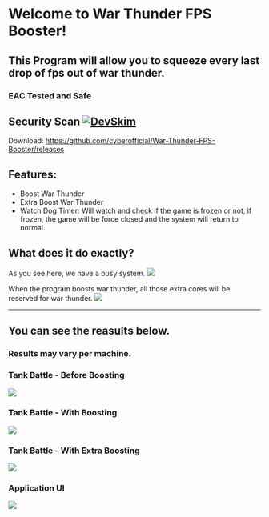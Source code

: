 # Welcome to War Thunder FPS Booster!
## This Program will allow you to squeeze every last drop of fps out of war thunder.
### EAC Tested and Safe
## Security Scan [![DevSkim](https://github.com/cyberofficial/War-Thunder-FPS-Booster/actions/workflows/devskim.yml/badge.svg)](https://github.com/cyberofficial/War-Thunder-FPS-Booster/actions/workflows/devskim.yml)

Download: https://github.com/cyberofficial/War-Thunder-FPS-Booster/releases

## Features:
* Boost War Thunder
* Extra Boost War Thunder
* Watch Dog Timer: Will watch and check if the game is frozen or not, if frozen, the game will be force closed and the system will return to normal.


## What does it do exactly?

As you see here, we have a busy system.
![](https://i.imgur.com/yWehK9X.png)

When the program boosts war thunder, all those extra cores will be reserved for war thunder.
![](https://i.imgur.com/7mhYufT.png)

-------

## You can see the reasults below.
### Results may vary per machine.

### Tank Battle - Before Boosting
![](https://i.imgur.com/fLjz835.png)

### Tank Battle - With Boosting
![](https://i.imgur.com/e2XiiSe.png)

### Tank Battle - With Extra Boosting
![](https://i.imgur.com/v6Bnhui.png)

### Application UI
![](https://i.imgur.com/79TMNaL.png)
